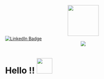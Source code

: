 <div id="header" align="center">
  <img src="https://media.giphy.com/media/C76xta49gAXJXtO8ok/giphy.gif" width="100"/>
</div>

<div id="badges">
  <a href "https://www.linkedin.com/in/nayla-mansoori-327665220">
  <img src="https://img.shields.io/badge/LindkedIn-blue?style=for-the-badge&logo=linkedin&logoColor=white" alt="LinkedIn Badge"/>
  </a>
</div>

<div id="badges" align="center">
  <img src="https://komarev.com/ghpvc/?username=Nayla-Mansoori-23&style=flat-square&color=blue" alt=" "/>
</div>

<h1>
  Hello !!
  <img src="https://media.giphy.com/media/CoLgHLFwzPMHgWcdMf/giphy.gif" width="50px"/>
</h1>
